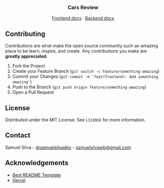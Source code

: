 <div align="center">
  <h3 align="center">Cars Review</h3>
  
  <p align="center">
    <a href="https://github.com/samuelsilvadev/cars-reviews/tree/master/frontend#table-of-contents">Frontend docs</a>
    ·
    <a href="https://github.com/samuelsilvadev/cars-reviews/tree/master/backend#table-of-contents">Backend docs</a>
  </p>
</div>

## Contributing

Contributions are what make the open source community such an amazing place to
be learn, inspire, and create. Any contributions you make are **greatly
appreciated**.

1. Fork the Project
2. Create your Feature Branch (`git switch -c feature/something-amazing`)
3. Commit your Changes (`git commit -m 'feat(frontend): Add something amazing'`)
4. Push to the Branch (`git push origin feature/something-amazing`)
5. Open a Pull Request

## License

Distributed under the MIT License. See `LICENSE` for more information.

## Contact

Samuel Silva - [@samuelsilvadev](https://twitter.com/samuelsilvadev) -
samuelsilvawb@gmail.com

## Acknowledgements

- [Best README Template](https://github.com/othneildrew/Best-README-Template)
- [Vercel](https://vercel.com/)